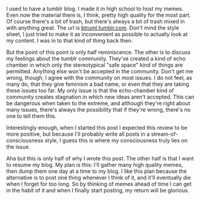 I used to have a tumblr blog. I made it in high school to host my memes.
Even now the material there is, I think, pretty high quality for the
most part. Of course there's a bit of trash, but there's always a bit of
trash mixed in with anything great. The url is
[btruml.tumblr.com](btruml.tumblr.com). Don't mind the style sheet, I
just tried to make it as inconvenient as possible to actually look at my
content. I was in to that kind of thing back then.

But the point of this point is only half reminiscence. The other is to
discuss my feelings about the tumblr community. They've created a kind
of echo chamber in which only the stereotypical "safe space" kind of
things are permitted. Anything else won't be accepted in the community.
Don't get me wrong, though, I agree with the community on most issues. I
do not feel, as many do, that they give feminism a bad name, or even
that they are taking these issues too far. My only issue is that the
echo-chamber kind of community creates stagnation in which new ideas
aren't accepted. This can be dangerous when taken to the extreme, and
although they're right about many issues, there's always the
possibility that if they're wrong, there's no one to tell them this.

Interestingly enough, when I started this post I expected this review to
be more positive, but because I'll probably write all posts in a
stream-of-consciousness style, I guess this is where my consciousness
truly lies on the issue.

Aha but this is only half of why I wrote this post. The other half is
that I want to resume my blog. My plan is this: I'll gather many high
quality memes, then dump them one day at a time to my blog. I like this
plan because the alternative is to post one thing whenever I think of
it, and it'll eventually die when I forget for too long. So by thinking
of memes ahead of time I can get in the habit of it and when I finally
start posting, my return will be glorious.
